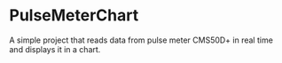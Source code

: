 # PulseMeterChart
A simple project that reads data from pulse meter CMS50D+ in real time and displays it in a chart. 
